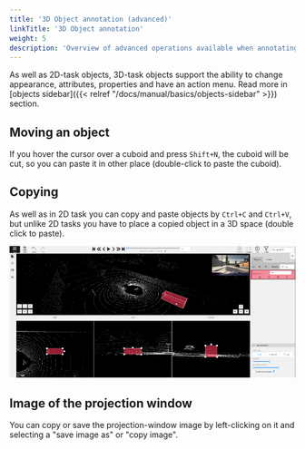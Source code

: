 ```yaml
---
title: '3D Object annotation (advanced)'
linkTitle: '3D Object annotation'
weight: 5
description: 'Overview of advanced operations available when annotating 3D objects.'
---
```


As well as 2D-task objects, 3D-task objects support the ability to change appearance, attributes,
properties and have an action menu. Read more in [objects sidebar]({{< relref "/docs/manual/basics/objects-sidebar" >}}) section.

## Moving an object

If you hover the cursor over a cuboid and press `Shift+N`, the cuboid will be cut,
so you can paste it in other place (double-click to paste the cuboid).

## Copying

As well as in 2D task you can copy and paste objects by `Ctrl+C` and `Ctrl+V`,
but unlike 2D tasks you have to place a copied object in a 3D space (double click to paste).

  ![](/images/gif030_carla_town3.gif)

## Image of the projection window

You can copy or save the projection-window image by left-clicking on it and selecting a "save image as" or "copy image".
